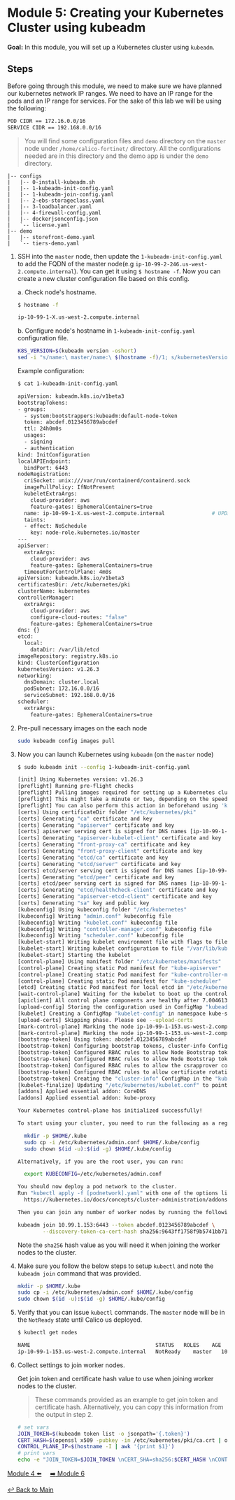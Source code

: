 # Module 5: Creating your Kubernetes Cluster using kubeadm

**Goal:** In this module, you will set up a Kubernetes cluster using `kubeadm`.

## Steps

Before going through this module, we need to make sure we have planned our kubernetes network IP ranges. We need to have an IP range for the pods and an IP range for services. For the sake of this lab we will be using the following:

```bash
POD CIDR == 172.16.0.0/16
SERVICE CIDR == 192.168.0.0/16
```

>You will find some configuration files and `demo` directory on the `master` node under `/home/calico-fortinet/` directory. All the configurations needed are in this directory and the demo app is under the `demo` directory. 

```text
|-- configs
|   |-- 0-install-kubeadm.sh
|   |-- 1-kubeadm-init-config.yaml
|   |-- 1-kubeadm-join-config.yaml
|   |-- 2-ebs-storageclass.yaml
|   |-- 3-loadbalancer.yaml
|   |-- 4-firewall-config.yaml
|   |-- dockerjsonconfig.json
|   `-- license.yaml
|-- demo
|   |-- storefront-demo.yaml
|   `-- tiers-demo.yaml
```

1. SSH into the `master` node, then update the `1-kubeadm-init-config.yaml` to add the FQDN of the master node(e.g `ip-10-99-2-246.us-west-2.compute.internal`). You can get it using `$ hostname -f`. Now you can create a new cluster configuration file based on this config.

    a. Check node's hostname.

    ```bash
    $ hostname -f

    ip-10-99-1-X.us-west-2.compute.internal
    ```

    b. Configure node's hostname in `1-kubeadm-init-config.yaml` configuration file.

    ```bash
    K8S_VERSION=$(kubeadm version -oshort)
    sed -i "s/name:\ master/name:\ $(hostname -f)/1; s/kubernetesVersion:.*$/kubernetesVersion: ${K8S_VERSION}/1" 1-kubeadm-init-config.yaml
    ```

    Example configuration:

    ```bash
    $ cat 1-kubeadm-init-config.yaml

    apiVersion: kubeadm.k8s.io/v1beta3
    bootstrapTokens:
    - groups:
      - system:bootstrappers:kubeadm:default-node-token
      token: abcdef.0123456789abcdef
      ttl: 24h0m0s
      usages:
      - signing
      - authentication
    kind: InitConfiguration
    localAPIEndpoint:
      bindPort: 6443
    nodeRegistration:
      criSocket: unix:///var/run/containerd/containerd.sock
      imagePullPolicy: IfNotPresent
      kubeletExtraArgs:
        cloud-provider: aws
        feature-gates: EphemeralContainers=true
      name: ip-10-99-1-X.us-west-2.compute.internal               # UPDATE with the full AWS DNS name e.g ip-10-99-2-246.us-west-2.compute.internal
      taints:
      - effect: NoSchedule
        key: node-role.kubernetes.io/master
    ---
    apiServer:
      extraArgs:
        cloud-provider: aws
        feature-gates: EphemeralContainers=true
      timeoutForControlPlane: 4m0s
    apiVersion: kubeadm.k8s.io/v1beta3
    certificatesDir: /etc/kubernetes/pki
    clusterName: kubernetes
    controllerManager:
      extraArgs:
        cloud-provider: aws
        configure-cloud-routes: "false"
        feature-gates: EphemeralContainers=true
    dns: {}
    etcd:
      local:
        dataDir: /var/lib/etcd
    imageRepository: registry.k8s.io
    kind: ClusterConfiguration
    kubernetesVersion: v1.26.3
    networking:
      dnsDomain: cluster.local
      podSubnet: 172.16.0.0/16
      serviceSubnet: 192.168.0.0/16
    scheduler:
      extraArgs:
        feature-gates: EphemeralContainers=true
    ```

2. Pre-pull necessary images on the each node

    ```bash
    sudo kubeadm config images pull
    ```

3. Now you can launch Kubernetes using `kubeadm` (on the `master` node)

    ```bash
    $ sudo kubeadm init --config 1-kubeadm-init-config.yaml

    [init] Using Kubernetes version: v1.26.3
    [preflight] Running pre-flight checks
    [preflight] Pulling images required for setting up a Kubernetes cluster
    [preflight] This might take a minute or two, depending on the speed of your internet connection
    [preflight] You can also perform this action in beforehand using 'kubeadm config images pull'
    [certs] Using certificateDir folder "/etc/kubernetes/pki"
    [certs] Generating "ca" certificate and key
    [certs] Generating "apiserver" certificate and key
    [certs] apiserver serving cert is signed for DNS names [ip-10-99-1-153.us-west-2.compute.internal kubernetes kubernetes.default kubernetes.default.svc kubernetes.default.svc.cluster.local] and IPs [192.168.0.1 10.99.1.153]
    [certs] Generating "apiserver-kubelet-client" certificate and key
    [certs] Generating "front-proxy-ca" certificate and key
    [certs] Generating "front-proxy-client" certificate and key
    [certs] Generating "etcd/ca" certificate and key
    [certs] Generating "etcd/server" certificate and key
    [certs] etcd/server serving cert is signed for DNS names [ip-10-99-1-153.us-west-2.compute.internal localhost] and IPs [10.99.1.153 127.0.0.1 ::1]
    [certs] Generating "etcd/peer" certificate and key
    [certs] etcd/peer serving cert is signed for DNS names [ip-10-99-1-153.us-west-2.compute.internal localhost] and IPs [10.99.1.153 127.0.0.1 ::1]
    [certs] Generating "etcd/healthcheck-client" certificate and key
    [certs] Generating "apiserver-etcd-client" certificate and key
    [certs] Generating "sa" key and public key
    [kubeconfig] Using kubeconfig folder "/etc/kubernetes"
    [kubeconfig] Writing "admin.conf" kubeconfig file
    [kubeconfig] Writing "kubelet.conf" kubeconfig file
    [kubeconfig] Writing "controller-manager.conf" kubeconfig file
    [kubeconfig] Writing "scheduler.conf" kubeconfig file
    [kubelet-start] Writing kubelet environment file with flags to file "/var/lib/kubelet/kubeadm-flags.env"
    [kubelet-start] Writing kubelet configuration to file "/var/lib/kubelet/config.yaml"
    [kubelet-start] Starting the kubelet
    [control-plane] Using manifest folder "/etc/kubernetes/manifests"
    [control-plane] Creating static Pod manifest for "kube-apiserver"
    [control-plane] Creating static Pod manifest for "kube-controller-manager"
    [control-plane] Creating static Pod manifest for "kube-scheduler"
    [etcd] Creating static Pod manifest for local etcd in "/etc/kubernetes/manifests"
    [wait-control-plane] Waiting for the kubelet to boot up the control plane as static Pods from directory "/etc/kubernetes/manifests". This can take up to 4m0s
    [apiclient] All control plane components are healthy after 7.004613 seconds
    [upload-config] Storing the configuration used in ConfigMap "kubeadm-config" in the "kube-system" Namespace
    [kubelet] Creating a ConfigMap "kubelet-config" in namespace kube-system with the configuration for the kubelets in the cluster
    [upload-certs] Skipping phase. Please see --upload-certs
    [mark-control-plane] Marking the node ip-10-99-1-153.us-west-2.compute.internal as control-plane by adding the labels: [node-role.kubernetes.io/control-plane node.kubernetes.io/exclude-from-external-load-balancers]
    [mark-control-plane] Marking the node ip-10-99-1-153.us-west-2.compute.internal as control-plane by adding the taints [node-role.kubernetes.io/master:NoSchedule]
    [bootstrap-token] Using token: abcdef.0123456789abcdef
    [bootstrap-token] Configuring bootstrap tokens, cluster-info ConfigMap, RBAC Roles
    [bootstrap-token] Configured RBAC rules to allow Node Bootstrap tokens to get nodes
    [bootstrap-token] Configured RBAC rules to allow Node Bootstrap tokens to post CSRs in order for nodes to get long term certificate credentials
    [bootstrap-token] Configured RBAC rules to allow the csrapprover controller automatically approve CSRs from a Node Bootstrap Token
    [bootstrap-token] Configured RBAC rules to allow certificate rotation for all node client certificates in the cluster
    [bootstrap-token] Creating the "cluster-info" ConfigMap in the "kube-public" namespace
    [kubelet-finalize] Updating "/etc/kubernetes/kubelet.conf" to point to a rotatable kubelet client certificate and key
    [addons] Applied essential addon: CoreDNS
    [addons] Applied essential addon: kube-proxy

    Your Kubernetes control-plane has initialized successfully!

    To start using your cluster, you need to run the following as a regular user:

      mkdir -p $HOME/.kube
      sudo cp -i /etc/kubernetes/admin.conf $HOME/.kube/config
      sudo chown $(id -u):$(id -g) $HOME/.kube/config

    Alternatively, if you are the root user, you can run:

      export KUBECONFIG=/etc/kubernetes/admin.conf

    You should now deploy a pod network to the cluster.
    Run "kubectl apply -f [podnetwork].yaml" with one of the options listed at:
      https://kubernetes.io/docs/concepts/cluster-administration/addons/

    Then you can join any number of worker nodes by running the following on each as root:

    kubeadm join 10.99.1.153:6443 --token abcdef.0123456789abcdef \
            --discovery-token-ca-cert-hash sha256:9643ff1758f9b5741bb7153f136717a9aeaf36a862fa7e7bb073a82238cdab3f
    ```

    Note the `sha256` hash value as you will need it when joining the worker nodes to the cluster.

3. Make sure you follow the below steps to setup `kubectl` and note the `kubeadm join` command that was provided.

    ```bash
    mkdir -p $HOME/.kube
    sudo cp -i /etc/kubernetes/admin.conf $HOME/.kube/config
    sudo chown $(id -u):$(id -g) $HOME/.kube/config
    ```

4. Verify that you can issue `kubectl` commands. The `master` node will be in the `NotReady` state until Calico us deployed.

    ```bash
    $ kubectl get nodes

    NAME                                        STATUS   ROLES    AGE   VERSION
    ip-10-99-1-153.us-west-2.compute.internal   NotReady    master   10m   v1.26.3
    ```

5. Collect settings to join worker nodes.

    Get join token and certificate hash value to use when joining worker nodes to the cluster.

    >These commands provided as an example to get join token and certificate hash. Alternatively, you can copy this information from the output in step 2.

    ```bash
    # set vars
    JOIN_TOKEN=$(kubeadm token list -o jsonpath='{.token}')
    CERT_HASH=$(openssl x509 -pubkey -in /etc/kubernetes/pki/ca.crt | openssl rsa -pubin -outform der 2>/dev/null | openssl dgst -sha256 -hex | sed 's/^.* //')
    CONTROL_PLANE_IP=$(hostname -I | awk '{print $1}')
    # print vars
    echo -e "JOIN_TOKEN=$JOIN_TOKEN \nCERT_SHA=sha256:$CERT_HASH \nCONTROL_PLANE_IP=$CONTROL_PLANE_IP"
    ```

[Module 4 :arrow_left:](../modules/accessing-your-k8s-nodes.md) &nbsp;&nbsp;&nbsp;&nbsp;[:arrow_right: Module 6](../modules/join-nodes.md)

[:leftwards_arrow_with_hook: Back to Main](/README.md)
